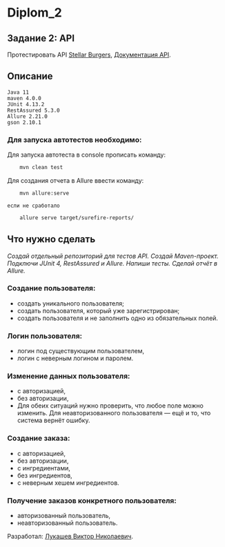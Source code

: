 # Diplom_2
## Задание 2: API
Протестировать API [Stellar Burgers](https://stellarburgers.nomoreparties.site/),
[Документация API](https://code.s3.yandex.net/qa-automation-engineer/java/cheatsheets/paid-track/diplom/api-documentation.pdf).
## Описание
    Java 11
    maven 4.0.0
    JUnit 4.13.2
    RestAssured 5.3.0
    Allure 2.21.0
    gson 2.10.1
### Для запуска автотестов необходимо:
Для запуска автотеста в console прописать команду:
```sh
    mvn clean test
```
Для создания отчета в Allure ввести команду:
```sh
    mvn allure:serve
```
    если не сработало
```sh
    allure serve target/surefire-reports/
```
## Что нужно сделать
*Создай отдельный репозиторий для тестов API.
Создай Maven-проект.
Подключи JUnit 4, RestAssured и Allure.
Напиши тесты.
Сделай отчёт в Allure.*

### Создание пользователя:
* создать уникального пользователя;
* создать пользователя, который уже зарегистрирован;
* создать пользователя и не заполнить одно из обязательных полей.

### Логин пользователя:
* логин под существующим пользователем,
* логин с неверным логином и паролем.

### Изменение данных пользователя:
* с авторизацией,
* без авторизации,
* Для обеих ситуаций нужно проверить, что любое поле можно изменить. Для неавторизованного пользователя — ещё и то, что система вернёт ошибку.

### Создание заказа:
* с авторизацией,
* без авторизации,
* с ингредиентами,
* без ингредиентов,
* с неверным хешем ингредиентов.

### Получение заказов конкретного пользователя:
* авторизованный пользователь,
* неавторизованный пользователь.


Разработал: [Лукашев Виктор Николаевич](https://github.com/lukviktor).
